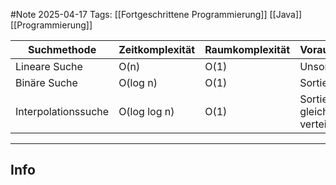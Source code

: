 #Note
2025-04-17
Tags: [[Fortgeschrittene Programmierung]] [[Java]] [[Programmierung]]




| Suchmethode         | Zeitkomplexität | Raumkomplexität | Voraussetzungen                           | Anwendungsbereich     |
| ------------------- | --------------- | --------------- | ----------------------------------------- | --------------------- |
| Lineare Suche       | O(n)            | O(1)            | Unsortierte Daten                         | Kleine Datenmengen    |
| Binäre Suche        | O(log n)        | O(1)            | Sortierte Daten                           | Große Datenmengen     |
| Interpolationssuche | O(log log n)    | O(1)            | Sortierte und gleichmäßig verteilte Daten | Spezielle Anwendungen |





---
## Info